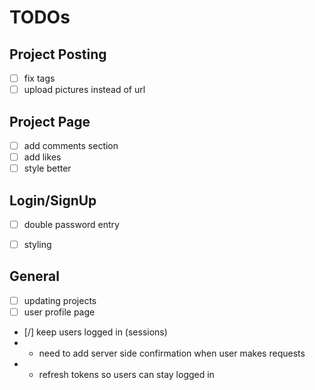 # TODOs
## Project Posting
- [ ] fix tags
- [ ] upload pictures instead of url

## Project Page
- [ ] add comments section
- [ ] add likes
- [ ] style better
 
## Login/SignUp
- [ ] double password entry
- [ ] styling


## General
- [ ] updating projects
- [ ] user profile page

- [/] keep users logged in (sessions)
- - need to add server side confirmation when user makes requests
- - refresh tokens so users can stay logged in 